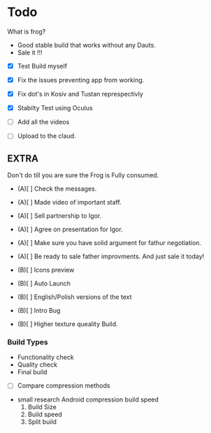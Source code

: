 # Todo 

What is frog?

- Good stable build that works without any Dauts.
- Sale it !!!


- [x] Test Build myself
- [x] Fix the issues preventing app from working.

- [x] Fix dot's in Kosiv and Tustan represpectivly

- [x] Stabilty Test using Oculus 

- [ ] Add all the videos
- [ ] Upload to the claud.

## EXTRA

 Don't do till you are sure the Frog is Fully consumed.

- (A)[ ] Check the messages.
- (A)[ ] Made video of important staff.
- (A)[ ] Sell partnership to Igor. 
- (A)[ ] Agree on presentation for Igor. 
- (A)[ ] Make sure you have solid argument for fathur negotiation.
- (A)[ ] Be ready to sale father improvments. And just sale it today!


- (B)[ ] Icons preview 
- (B)[ ] Auto Launch
- (B)[ ] English/Polish versions of the text
- (B)[ ] Intro Bug
- (B)[ ] Higher texture queality Build. 



### Build Types

- Functionality check
- Quality check 
- Final build



- [ ] Compare compression methods 
 - small research Android compression build speed
	1. Build Size
	2. Build speed
	3. Split build
